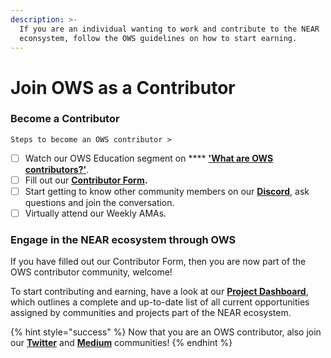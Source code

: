 ```yaml
---
description: >-
  If you are an individual wanting to work and contribute to the NEAR
  econsystem, follow the OWS guidelines on how to start earning.
---
```


# Join OWS as a Contributor

### Become a Contributor

`Steps to become an OWS contributor >`

* [ ] Watch our OWS Education segment on **** [**'What are OWS contributors?'**](../learn/ows-education/ows-basics/what-are-ows-contributors.md).
* [ ] Fill out our [**Contributor Form**](https://airtable.com/shr4is9xLFYTgjUmX)**.**
* [ ] Start getting to know other community members on our [**Discord**](https://discord.gg/U4PAG4NCna), ask questions and join the conversation.
* [ ] Virtually attend our Weekly AMAs.

### Engage in the NEAR ecosystem through OWS

If you have filled out our Contributor Form, then you are now part of the OWS contributor community, welcome!

To start contributing and earning, have a look at our [**Project Dashboard**](https://www.openwebsandbox.org/projects-dashboard), which outlines a complete and up-to-date list of all current opportunities assigned by communities and projects part of the NEAR ecosystem.

{% hint style="success" %}
Now that you are an OWS contributor, also join our [**Twitter**](https://twitter.com/OpenWebSandbox) and [**Medium**](https://medium.com/open-web-sandbox-near) communities!
{% endhint %}
